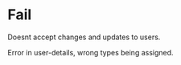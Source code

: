 # Fail

Doesnt accept changes and updates to users. 

Error in user-details, wrong types being assigned.



